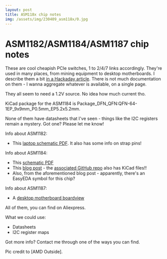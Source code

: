 ```yaml
---
layout: post
title: ASM118x chip notes
img: /assets/img/230409_asm118x/0.jpg
---
```


# ASM1182/ASM1184/ASM1187 chip notes

These are cool cheapish PCIe switches, 1 to 2/4/7 links accordingly. They're used in many places, from mining equipment to desktop motherboards.
I describe them a bit [in a Hackaday article](https://hackaday.com/2023/03/30/pcie-for-hackers-extracting-the-most/).
There is not much documentation on them - I wanna aggregate whatever is available, on a single page.

They all seem to need a 1.2V source. No idea how much current tho.

KiCad package for the ASM1184 is Package_DFN_QFN:QFN-64-1EP_9x9mm_P0.5mm_EP5.2x5.2mm. 

None of them have datasheets that I've seen - things like the I2C registers remain a mystery. Got one? Please let me know!

Info about ASM1182:

- This [laptop schematic PDF](http://s472165864.onlinehome.fr/anyware/manuels/P75xZM_ESM.pdf). It also has some info on strap pins!

Info about ASM1184:

- This [schematic PDF](https://github.com/96boards/documentation/blob/master/enterprise/developerbox/hardware-docs/mzsc2am_v03_20180115_a.pdf)
- This [blog post](https://will127534.github.io/CM4-Nvme-NAS/) - the [associated GitHub repo](https://github.com/will127534/CM4-Nvme-NAS) also has KiCad files!!
- Also, from the aforementioned blog post - apparently, there's an EasyEDA symbol for this chip?

Info about ASM1187:

- A [desktop motherboard boardview](https://drive.google.com/file/d/1wIRpNwNUFoA7Ap0dAE8z4ykdmxrnNnUv/view?usp=drivesdk)

All of them, you can find on Aliexpress.

What we could use:

- Datasheets
- I2C register maps

Got more info? Contact me through one of the ways you can find.

Pic credit to [AMD Outside].

